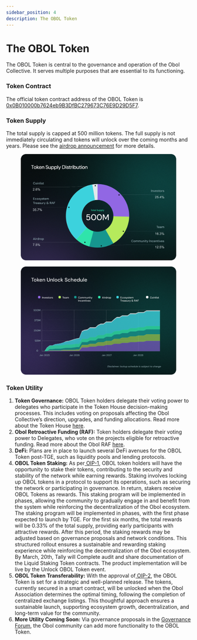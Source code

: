 ```yaml
---
sidebar_position: 4
description: The OBOL Token
---
```


# The OBOL Token

The OBOL Token is central to the governance and operation of the Obol Collective. It serves multiple purposes that are essential to its functioning.

### Token Contract

The official token contract address of the OBOL Token is [0x0B010000b7624eb9B3DfBC279673C76E9D29D5F7](https://etherscan.io/address/0x0B010000b7624eb9B3DfBC279673C76E9D29D5F7).

### Token Supply

The total supply is capped at 500 million tokens. The full supply is not immediately circulating and tokens will unlock over the coming months and years. Please see the [airdrop announcement](http://blog.obol.org/airdrop/) for more details.

<figure><img src="../../.gitbook/assets/2502_Supply.png" alt=""><figcaption></figcaption></figure>

<figure><img src="../../.gitbook/assets/TokenUnlockSchedule.png" alt=""><figcaption></figcaption></figure>

### Token Utility

1. **Token Governance:** OBOL Token holders delegate their voting power to delegates who participate in the Token House decision-making processes. This includes voting on proposals affecting the Obol Collective’s direction, upgrades, and funding allocations. Read more about the Token House [here](token-house.md).
2. **Obol Retroactive Funding (RAF):** Token holders delegate their voting power to Delegates, who vote on the projects eligible for retroactive funding. Read more about the Obol RAF [here](raf.md).
3. **DeFi:** Plans are in place to launch several DeFi avenues for the OBOL Token post-TGE, such as liquidity pools and lending protocols.
4. **OBOL Token Staking:** As per[ OIP-1](https://community.obol.org/t/oip-1-building-and-enabling-staking-for-the-obol-token/312), OBOL token holders will have the opportunity to stake their tokens, contributing to the security and stability of the network while earning rewards. Staking involves locking up OBOL tokens in a protocol to support its operations, such as securing the network or participating in governance. In return, stakers receive OBOL Tokens as rewards. This staking program will be implemented in phases, allowing the community to gradually engage in and benefit from the system while reinforcing the decentralization of the Obol ecosystem. The staking program will be implemented in phases, with the first phase expected to launch by TGE. For the first six months, the total rewards will be 0.33% of the total supply, providing early participants with attractive rewards. After this period, the staking rewards may be adjusted based on governance proposals and network conditions. This structured rollout ensures a sustainable and rewarding staking experience while reinforcing the decentralization of the Obol ecosystem. By March, 20th, Tally will Complete audit and share documentation of the Liquid Staking Token contracts. The product implementation will be live by the Unlock OBOL Token event.
5. **OBOL Token Transferability:** With the approval of[ OIP-2](https://community.obol.org/t/oip-2-unlock-obol-token/317/30), the OBOL Token is set for a strategic and well-planned release. The tokens, currently secured in a smart contract, will be unlocked when the Obol Association determines the optimal timing, following the completion of centralized exchange listings. This thoughtful approach ensures a sustainable launch, supporting ecosystem growth, decentralization, and long-term value for the community.
6. **More Utility Coming Soon:** Via governance proposals in the [Governance Forum](https://community.obol.org/), the Obol community can add more functionality to the OBOL Token.

